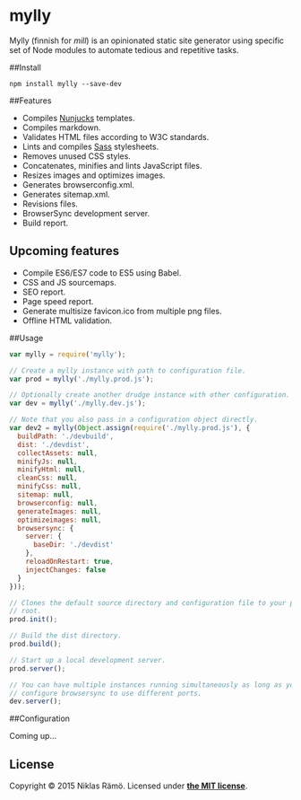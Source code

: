 # mylly

Mylly (finnish for *mill*) is an opinionated static site generator using specific set of Node modules to automate tedious and repetitive tasks.

##Install

`npm install mylly --save-dev`

##Features

* Compiles [Nunjucks](https://mozilla.github.io/nunjucks/) templates.
* Compiles markdown.
* Validates HTML files according to W3C standards.
* Lints and compiles [Sass](http://sass-lang.com/) stylesheets.
* Removes unused CSS styles.
* Concatenates, minifies and lints JavaScript files.
* Resizes images and optimizes images.
* Generates browserconfig.xml.
* Generates sitemap.xml.
* Revisions files.
* BrowserSync development server.
* Build report.

## Upcoming features

* Compile ES6/ES7 code to ES5 using Babel.
* CSS and JS sourcemaps.
* SEO report.
* Page speed report.
* Generate multisize favicon.ico from multiple png files.
* Offline HTML validation.

##Usage

```javascript
var mylly = require('mylly');

// Create a mylly instance with path to configuration file.
var prod = mylly('./mylly.prod.js');

// Optionally create another drudge instance with other configuration.
var dev = mylly('./mylly.dev.js');

// Note that you also pass in a configuration object directly.
var dev2 = mylly(Object.assign(require('./mylly.prod.js'), {
  buildPath: './devbuild',
  dist: './devdist',
  collectAssets: null,
  minifyJs: null,
  minifyHtml: null,
  cleanCss: null,
  minifyCss: null,
  sitemap: null,
  browserconfig: null,
  generateImages: null,
  optimizeimages: null,
  browsersync: {
    server: {
      baseDir: './devdist'
    },
    reloadOnRestart: true,
    injectChanges: false
  }
}));

// Clones the default source directory and configuration file to your project
// root.
prod.init();

// Build the dist directory.
prod.build();

// Start up a local development server.
prod.server();

// You can have multiple instances running simultaneously as long as you
// configure browsersync to use different ports.
dev.server();
```

##Configuration

Coming up...

## License

Copyright &copy; 2015 Niklas Rämö. Licensed under **[the MIT license](LICENSE.md)**.